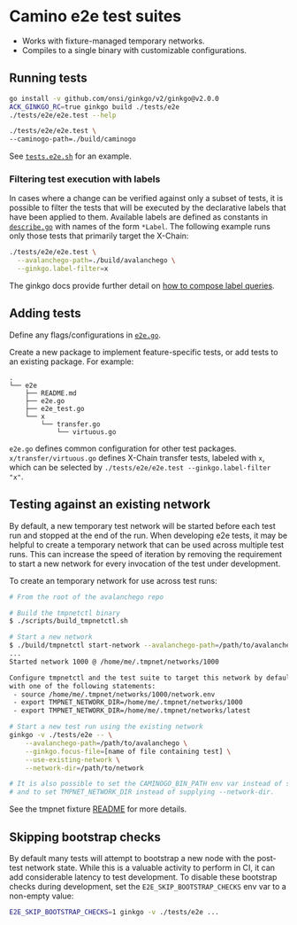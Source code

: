 # Camino e2e test suites

- Works with fixture-managed temporary networks.
- Compiles to a single binary with customizable configurations.

## Running tests

```bash
go install -v github.com/onsi/ginkgo/v2/ginkgo@v2.0.0
ACK_GINKGO_RC=true ginkgo build ./tests/e2e
./tests/e2e/e2e.test --help

./tests/e2e/e2e.test \
--caminogo-path=./build/caminogo
```

See [`tests.e2e.sh`](../../scripts/tests.e2e.sh) for an example.

### Filtering test execution with labels

In cases where a change can be verified against only a subset of
tests, it is possible to filter the tests that will be executed by the
declarative labels that have been applied to them. Available labels
are defined as constants in [`describe.go`](./describe.go) with names
of the form `*Label`. The following example runs only those tests that
primarily target the X-Chain:


```bash
./tests/e2e/e2e.test \
  --avalanchego-path=./build/avalanchego \
  --ginkgo.label-filter=x
```

The ginkgo docs provide further detail on [how to compose label
queries](https://onsi.github.io/ginkgo/#spec-labels).

## Adding tests

Define any flags/configurations in [`e2e.go`](./e2e.go).

Create a new package to implement feature-specific tests, or add tests to an existing package. For example:

```
.
└── e2e
    ├── README.md
    ├── e2e.go
    ├── e2e_test.go
    └── x
        └── transfer.go
            └── virtuous.go
```

`e2e.go` defines common configuration for other test
packages. `x/transfer/virtuous.go` defines X-Chain transfer tests,
labeled with `x`, which can be selected by `./tests/e2e/e2e.test
--ginkgo.label-filter "x"`.

## Testing against an existing network

By default, a new temporary test network will be started before each
test run and stopped at the end of the run. When developing e2e tests,
it may be helpful to create a temporary network that can be used
across multiple test runs. This can increase the speed of iteration by
removing the requirement to start a new network for every invocation
of the test under development.

To create an temporary network for use across test runs:

```bash
# From the root of the avalanchego repo

# Build the tmpnetctl binary
$ ./scripts/build_tmpnetctl.sh

# Start a new network
$ ./build/tmpnetctl start-network --avalanchego-path=/path/to/avalanchego
...
Started network 1000 @ /home/me/.tmpnet/networks/1000

Configure tmpnetctl and the test suite to target this network by default
with one of the following statements:
 - source /home/me/.tmpnet/networks/1000/network.env
 - export TMPNET_NETWORK_DIR=/home/me/.tmpnet/networks/1000
 - export TMPNET_NETWORK_DIR=/home/me/.tmpnet/networks/latest

# Start a new test run using the existing network
ginkgo -v ./tests/e2e -- \
    --avalanchego-path=/path/to/avalanchego \
    --ginkgo.focus-file=[name of file containing test] \
    --use-existing-network \
    --network-dir=/path/to/network

# It is also possible to set the CAMINOGO_BIN_PATH env var instead of supplying --avalanchego-path
# and to set TMPNET_NETWORK_DIR instead of supplying --network-dir.
```

See the tmpnet fixture [README](../fixture/tmpnet/README.md) for more details.

## Skipping bootstrap checks

By default many tests will attempt to bootstrap a new node with the
post-test network state. While this is a valuable activity to perform
in CI, it can add considerable latency to test development. To disable
these bootstrap checks during development, set the
`E2E_SKIP_BOOTSTRAP_CHECKS` env var to a non-empty value:

```bash
E2E_SKIP_BOOTSTRAP_CHECKS=1 ginkgo -v ./tests/e2e ...
```
